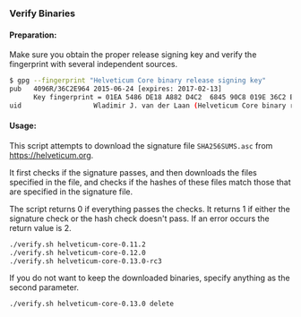 ### Verify Binaries

#### Preparation:

Make sure you obtain the proper release signing key and verify the fingerprint with several independent sources.

```sh
$ gpg --fingerprint "Helveticum Core binary release signing key"
pub   4096R/36C2E964 2015-06-24 [expires: 2017-02-13]
      Key fingerprint = 01EA 5486 DE18 A882 D4C2  6845 90C8 019E 36C2 E964
uid                  Wladimir J. van der Laan (Helveticum Core binary release signing key) <laanwj@gmail.com>
```

#### Usage:

This script attempts to download the signature file `SHA256SUMS.asc` from https://helveticum.org.

It first checks if the signature passes, and then downloads the files specified in the file, and checks if the hashes of these files match those that are specified in the signature file.

The script returns 0 if everything passes the checks. It returns 1 if either the signature check or the hash check doesn't pass. If an error occurs the return value is 2.


```sh
./verify.sh helveticum-core-0.11.2
./verify.sh helveticum-core-0.12.0
./verify.sh helveticum-core-0.13.0-rc3
```

If you do not want to keep the downloaded binaries, specify anything as the second parameter.

```sh
./verify.sh helveticum-core-0.13.0 delete
```
